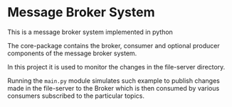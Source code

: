 # Message Broker System
This is a message broker system implemented in python

The core-package contains the broker, consumer and optional producer components of the message broker system.

In this project it is used to monitor the changes in the file-server directory.

Running the `main.py` module simulates such example to publish changes made in the file-server to the Broker which is then consumed by various consumers subscribed to the particular topics.